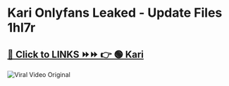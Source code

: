 
 # Kari Onlyfans Leaked - Update Files 1hl7r

## <h2><a href="https://clipsfans.com/Kari&ref=git">🔗 Click to LINKS ⏩⏩ 👉 🟢 Kari </a></h2>

<a href="https://clipsfans.com/Kari&ref=git" rel="nofollow" data-target="animated-image.originalLink"><img src="https://i.ibb.co.com/xMMVF88/686577567.gif" alt="Viral Video Original" style="max-width: 100%; display: inline-block;" data-target="animated-image.originalImage"></a>

